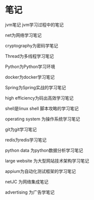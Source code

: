 # 笔记
jvm笔记
jvm学习过程中的笔记

net为网络学习笔记

cryptography为密码学笔记

Thread为多线程学习笔记

Python为Python学习环境

docker为docker学习笔记

Spring为Spring实战的学习笔记

high efficiency为码出高效学习笔记

shell是linux shell 脚本攻略的学习笔记

operating system 为操作系统学习笔记

git为git学习笔记

redis为redis学习笔记

python data 为python数据分析学习笔记

large website 为大型网站技术架构学习笔记

appium为自动化测试框架的学习笔记

netJC 为网络集成笔记

advertising 为广告学笔记

